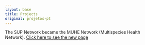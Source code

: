 ```yaml
---
layout: base
title: Projects 
original: projetos-pt
---
```


The SUP Network became the MUHE Network (Multispecies Health Network). [Click here to see the new page](http://redesame.fmvz.usp.br)

